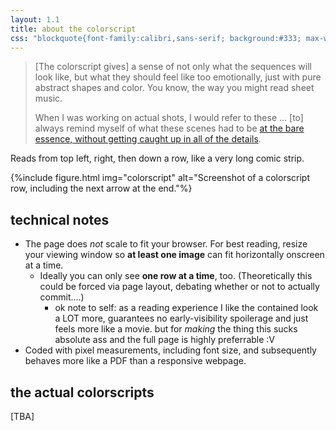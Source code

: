 ```yaml
---
layout: 1.1
title: about the colorscript
css: "blockquote{font-family:calibri,sans-serif; background:#333; max-width:35rem; margin:1rem auto; padding:.015em 1em .35em; line-height:1.5; font-size:.85em;} blockquote ::selection{background:#606060;} figure img{border:1px solid #404040;}"
---
```

> [The colorscript gives] a sense of not only what the sequences will look like, but what they should feel like too emotionally, just with pure abstract shapes and color. You know, the way you might read sheet music.
> 
> When I was working on actual shots, I would refer to these ... [to] always remind myself of what these scenes had to be <a href="https://www.moma.org/audio/playlist/192/2575" class="ext">at the bare essence, without getting caught up in all of the details</a>.

Reads from top left, right, then down a row, like a very long comic strip.

{%include figure.html img="colorscript" alt="Screenshot of a colorscript row, including the next arrow at the end."%}

## technical notes
- The page does *not* scale to fit your browser. For best reading, resize your viewing window so **at least one image** can fit horizontally onscreen at a time.
	- Ideally you can only see **one row at a time**, too. (Theoretically this could be forced via page layout, debating whether or not to actually commit....)
		- ok note to self: as a reading experience I like the contained look a LOT more, guarantees no early-visibility spoilerage and just feels more like a movie. but for *making* the thing this sucks absolute ass and the full page is highly preferrable :V
- Coded with pixel measurements, including font size, and subsequently behaves more like a PDF than a responsive webpage.

## the actual colorscripts
[TBA]